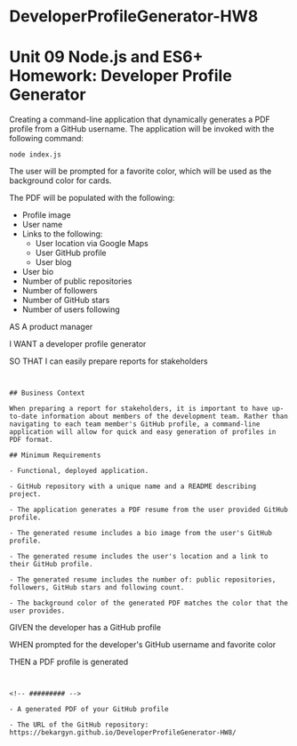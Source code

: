 # DeveloperProfileGenerator-HW8

<!-- ############## -->

# Unit 09 Node.js and ES6+ Homework: Developer Profile Generator

Creating a command-line application that dynamically generates a PDF profile from a GitHub username. The application will be invoked with the following command:

```
node index.js
```

The user will be prompted for a favorite color, which will be used as the background color for cards.

The PDF will be populated with the following:

- Profile image
- User name
- Links to the following:
  - User location via Google Maps
  - User GitHub profile
  - User blog
- User bio
- Number of public repositories
- Number of followers
- Number of GitHub stars
- Number of users following

AS A product manager

I WANT a developer profile generator

SO THAT I can easily prepare reports for stakeholders

```


## Business Context

When preparing a report for stakeholders, it is important to have up-to-date information about members of the development team. Rather than navigating to each team member's GitHub profile, a command-line application will allow for quick and easy generation of profiles in PDF format.

## Minimum Requirements

- Functional, deployed application.

- GitHub repository with a unique name and a README describing project.

- The application generates a PDF resume from the user provided GitHub profile.

- The generated resume includes a bio image from the user's GitHub profile.

- The generated resume includes the user's location and a link to their GitHub profile.

- The generated resume includes the number of: public repositories, followers, GitHub stars and following count.

- The background color of the generated PDF matches the color that the user provides.

```

GIVEN the developer has a GitHub profile

WHEN prompted for the developer's GitHub username and favorite color

THEN a PDF profile is generated

```


<!-- ######### -->

- A generated PDF of your GitHub profile

- The URL of the GitHub repository: https://bekargyn.github.io/DeveloperProfileGenerator-HW8/
```
